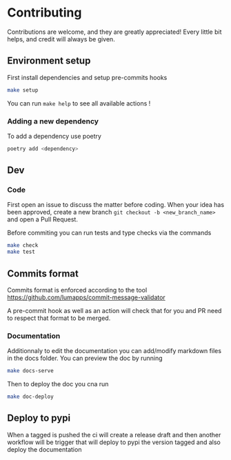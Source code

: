 # Contributing

Contributions are welcome, and they are greatly appreciated! Every little bit helps, and credit will always be given.

## Environment setup

First install dependencies and setup pre-commits hooks

```bash
make setup
```

You can run `make help` to see all available actions !

### Adding a new dependency

To add a dependency use poetry

```bash
poetry add <dependency>
```

## Dev

### Code

First open an issue to discuss the matter before coding.
When your idea has been approved, create a new branch `git checkout -b <new_branch_name>` and open a Pull Request.

Before commiting you can run tests and type checks via the commands

```bash
make check
make test
```

## Commits format

Commits format is enforced according to the tool https://github.com/lumapps/commit-message-validator

A pre-commit hook as well as an action will check that for you and PR need to respect that format to be merged.

### Documentation

Additionnaly to edit the documentation you can add/modify markdown files in the docs folder.
You can preview the doc by running 

```bash
make docs-serve
```

Then to deploy the doc you cna run

```bash
make doc-deploy
```


## Deploy to pypi

When a tagged is pushed the ci will create a release draft and then another workflow will be trigger that will deploy to pypi the version tagged and also deploy the documentation